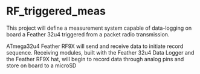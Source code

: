 # RF_triggered_meas
This project will define a measurement system capable of data-logging on board a Feather 32u4 triggered from a packet radio transmission.

ATmega32u4 Feather RF9X will send and receive data to initiate record sequence. Receiving modules, built with the Feather 32u4 Data Logger and the Feather RF9X hat, will begin to record data through analog pins and store on board to a microSD

